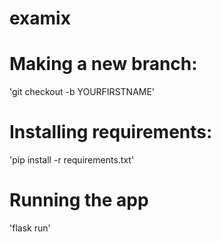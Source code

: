 # examix

# Making a new branch:
'git checkout -b YOURFIRSTNAME'

# Installing requirements:
'pip install -r requirements.txt'

# Running the app
'flask run'
